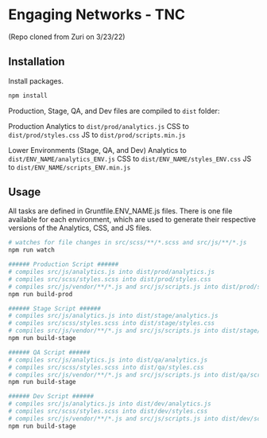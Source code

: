 # Engaging Networks - TNC

(Repo cloned from Zuri on 3/23/22)

## Installation

Install packages.

```bash
npm install
```
Production, Stage, QA, and Dev files are compiled to `dist` folder:

Production
Analytics to `dist/prod/analytics.js`
CSS to `dist/prod/styles.css`
JS to `dist/prod/scripts.min.js` 

Lower Environments (Stage, QA, and Dev)
Analytics to `dist/ENV_NAME/analytics_ENV.js`
CSS to `dist/ENV_NAME/styles_ENV.css`
JS to `dist/ENV_NAME/scripts_ENV.min.js`

## Usage
All tasks are defined in Gruntfile.ENV_NAME.js files. There is one file
available for each environment, which are used to generate their respective
versions of the Analytics, CSS, and JS files.
```bash
# watches for file changes in src/scss/**/*.scss and src/js/**/*.js
npm run watch

###### Production Script ######
# compiles src/js/analytics.js into dist/prod/analytics.js
# compiles src/scss/styles.scss into dist/prod/styles.css
# compiles src/js/vendor/**/*.js and src/js/scripts.js into dist/prod/scripts.min.js
npm run build-prod

###### Stage Script ######
# compiles src/js/analytics.js into dist/stage/analytics.js
# compiles src/scss/styles.scss into dist/stage/styles.css
# compiles src/js/vendor/**/*.js and src/js/scripts.js into dist/stage/scripts.min.js
npm run build-stage

###### QA Script ######
# compiles src/js/analytics.js into dist/qa/analytics.js
# compiles src/scss/styles.scss into dist/qa/styles.css
# compiles src/js/vendor/**/*.js and src/js/scripts.js into dist/qa/scripts.min.js
npm run build-stage

###### Dev Script ######
# compiles src/js/analytics.js into dist/dev/analytics.js
# compiles src/scss/styles.scss into dist/dev/styles.css
# compiles src/js/vendor/**/*.js and src/js/scripts.js into dist/dev/scripts.min.js
npm run build-stage

```
